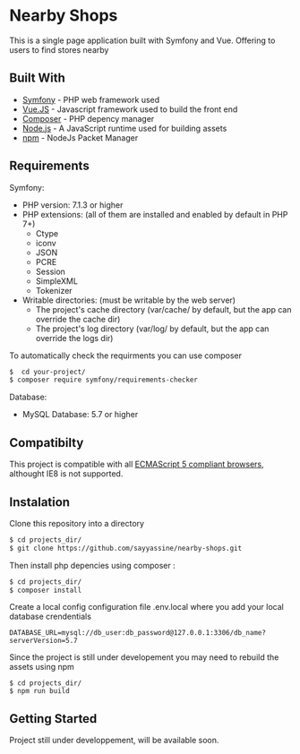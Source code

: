 # Nearby Shops
This is a single page application built with Symfony and Vue. Offering to users to find stores nearby
## Built With

* [Symfony](https://symfony.com/) - PHP web framework used
* [Vue.JS](https://maven.apache.org/) - Javascript framework used to build the front end
* [Composer](https://getcomposer.org/) - PHP depency manager
* [Node.js](https://nodejs.org/) - A JavaScript runtime used for building assets
* [npm](https://npmjs.org/) - NodeJs Packet Manager
## Requirements 
Symfony: 
* PHP version: 7.1.3 or higher
* PHP extensions: (all of them are installed and enabled by default in PHP 7+)
  * Ctype
  * iconv
  * JSON
  * PCRE
  * Session
  * SimpleXML
  * Tokenizer
* Writable directories: (must be writable by the web server)
  * The project's cache directory (var/cache/ by default, but the app can override the cache dir)
  * The project's log directory (var/log/ by default, but the app can override the logs dir)
  
To automatically check the requirments you can use composer 
```bash
$  cd your-project/
$ composer require symfony/requirements-checker
```
Database:
* MySQL Database: 5.7 or higher  

## Compatibilty
This project is compatible with all [ECMAScript 5 compliant browsers](https://caniuse.com/#feat=es5), althought IE8 is not supported.
  

## Instalation
Clone this repository into a directory
```bash
$ cd projects_dir/
$ git clone https://github.com/sayyassine/nearby-shops.git 
```

Then install php depencies using composer :
```bash
$ cd projects_dir/
$ composer install 
```

Create a local config configuration file .env.local where you add your local database crendentials 
```
DATABASE_URL=mysql://db_user:db_password@127.0.0.1:3306/db_name?serverVersion=5.7
```

Since the project is still under developement you may need to rebuild the assets using npm
```
$ cd projects_dir/
$ npm run build
```
## Getting Started
Project still under developpement, will be available soon.
